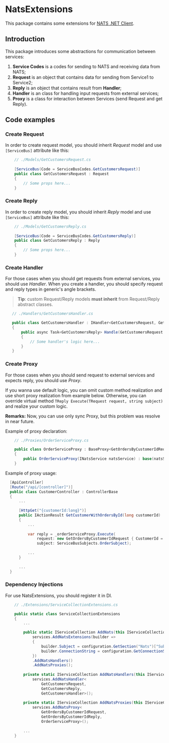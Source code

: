 # NatsExtensions

This package contains some extensions for [NATS .NET Client](https://github.com/nats-io/nats.net).

## Introduction

This package introduces some abstractions for communication between services:

1. **Service Codes** is a codes for sending to NATS and receiving data from NATS; 
2. **Request** is an object that contains data for sending from Service1 to Service2;
3. **Reply** is an object that contains result from **Handler**;
4. **Handler** is an class for handling input requests from external services;
5. **Proxy** is a class for interaction between Services (send Request and get Reply).

## Code examples



### Create Request

In order to create request model, you should inherit *Request* model and use ```[ServiceBus]``` attribute like this:
```C#
    // ./Models/GetCustomersRequest.cs
    
    [ServiceBus(Code = ServiceBusCodes.GetCustomersRequest)]
    public class GetCustomersRequest : Request
    {
        // Some props here...
    }
```

### Create Reply
In order to create reply model, you should inherit *Reply* model and use ```[ServiceBus]``` attribute like this:
```C#
    // ./Models/GetCustomersReply.cs 
    
    [ServiceBus(Code = ServiceBusCodes.GetCustomersReply)]
    public class GetCustomersReply : Reply
    {
        // Some props here...
    }
```

### Create Handler
For those cases when you should get requests from external services, you should use *Handler*. 
When you create a handler, you should specify request and reply types in generic's angle brackets.
>**Tip**: custom Request/Reply models **must inherit** from Request/Reply abstract classes.
 ```C#
    // ./Handlers/GetCustomersHandler.cs
 
    public class GetCustomersHandler : IHandler<GetCustomersRequest, GetCustomersReply>
    {
        public async Task<GetCustomersReply> Handle(GetCustomersRequest request)
        {
            // Some handler's logic here...
        }
    }
```

### Create Proxy
For those cases when you should send request to external services and expects reply, you should use *Proxy*.

If you wanna use default logic, you can omit custom method realization and use short proxy realization from example below. 
Otherwise, you can override virtual method ```TReply Execute(TRequest request, string subject)``` and realize your custom logic.  

**Remarks:** Now, you can use only sync Proxy, but this problem was resolve in near future.

Example of proxy declaration:
```C#
    // ./Proxies/OrderServiceProxy.cs

    public class OrderServiceProxy : BaseProxy<GetOrdersByCustomerIdRequest, GetOrdersByCustomerIdReply>
    {
        public OrderServiceProxy(INatsService natsService) : base(natsService) { }
    }
```

Example of proxy usage:
```C#
  [ApiController]
  [Route("/api/[controller]")]
  public class CustomerController : ControllerBase
  {
      ...
      
      [HttpGet("{customerId:long}")]
      public IActionResult GetCustomerWithOrdersById(long customerId)
      {
          ...
          
          var reply = _orderServiceProxy.Execute(
              request: new GetOrdersByCustomerIdRequest { CustomerId = customerId },
              subject: ServiceBusSubjects.OrderSubject);
              
          ...
      }
                    
      ...
  }
```

### Dependency Injections
For use NatsExtensions, you should register it in DI.
```C#
    // ./Extensions/ServiceCollectionExtensions.cs

    public static class ServiceCollectionExtensions
    {
        ...

        public static IServiceCollection AddNats(this IServiceCollection services, IConfiguration configuration) =>
            services.AddNatsExtensions(builder =>
            {
                builder.Subject = configuration.GetSection("Nats")["Subject"];
                builder.ConnectionString = configuration.GetConnectionString("NatsConnection");
            })
            .AddNatsHandlers()
            .AddNatsProxies();
        
        private static IServiceCollection AddNatsHandlers(this IServiceCollection services) =>
            services.AddNatsHandler<
                GetCustomersRequest, 
                GetCustomersReply, 
                GetCustomersHandler>();
        
        private static IServiceCollection AddNatsProxies(this IServiceCollection services) =>
            services.AddNatsProxy<
                GetOrdersByCustomerIdRequest, 
                GetOrdersByCustomerIdReply,
                OrderServiceProxy>();
            
        ...
    }
```
